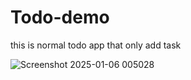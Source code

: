 # Todo-demo
this is normal todo app that only add task 


![Screenshot 2025-01-06 005028](https://github.com/user-attachments/assets/f0bc14e6-a1c5-4cd7-a732-afaeb85d3356)
